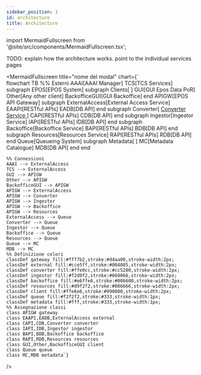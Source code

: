 ```yaml
---
sidebar_position: 1
id: architecture
title: Architecture
---
```


import MermaidFullscreen from '@site/src/components/MermaidFullscreen.tsx';

TODO: explain how the architecture works. point to the individual services pages

<MermaidFullscreen
title="nome del modal"
chart={`    
flowchart TB
    %% Esterni
    AAAI[AAAI Manager]
    TCS[TCS Services]
    subgraph EPOS[EPOS System]
        subgraph Clients[ ]
            GUI[GUI Epos Data PoR]
            Other[Any other client]
            BackofficeGUI[GUI Backoffice]
        end
        APIGW[EPOS API Gateway]
        subgraph ExternalAccess[External Access Service]
            EAAPI[RESTful APIs]
            EADB[DB API]
        end
        subgraph Converter[ <a href='/opensource-docs/documentation/services/converter'> Converter Service </a>]
            CAPI[RESTful APIs]
            CDB[DB API]
        end
        subgraph Ingestor[Ingestor Service]
            IAPI[RESTful APIs]
            IDB[DB API]
        end
        subgraph Backoffice[Backoffice Service]
            BAPI[RESTful APIs]
            BDB[DB API]
        end
        subgraph Resources[Resources Service]
            RAPI[RESTful APIs]
            RDB[DB API]
        end
        Queue[Queueing System]
        subgraph Metadata[ ]
            MC[Metadata Catalogue]
            MDB[DB API]
        end
    end

    %% Connessioni
    AAAI --> ExternalAccess
    TCS --> ExternalAccess
    GUI --> APIGW
    Other --> APIGW
    BackofficeGUI --> APIGW
    APIGW --> ExternalAccess
    APIGW --> Converter
    APIGW --> Ingestor
    APIGW --> Backoffice
    APIGW --> Resources
    ExternalAccess --> Queue
    Converter --> Queue
    Ingestor --> Queue
    Backoffice --> Queue
    Resources --> Queue
    Queue --> MC
    MDB --> MC
    %% Definizione colori
    classDef gateway fill:#fff7b2,stroke:#d4aa00,stroke-width:2px;
    classDef external fill:#cce5ff,stroke:#004085,stroke-width:2px;
    classDef converter fill:#ffe0cc,stroke:#cc5200,stroke-width:2px;
    classDef ingestor fill:#f2d9f2,stroke:#660066,stroke-width:2px;
    classDef backoffice fill:#e6ffe6,stroke:#006600,stroke-width:2px;
    classDef resources fill:#d9f2f2,stroke:#006666,stroke-width:2px;
    classDef client fill:#ffe6e6,stroke:#990000,stroke-width:2px;
    classDef queue fill:#f2f2f2,stroke:#333,stroke-width:1px;
    classDef metadata fill:#fff,stroke:#333,stroke-width:1px;
    %% Assegnazione classi
    class APIGW gateway
    class EAAPI,EADB,ExternalAccess external
    class CAPI,CDB,Converter converter
    class IAPI,IDB,Ingestor ingestor
    class BAPI,BDB,Backoffice backoffice
    class RAPI,RDB,Resources resources
    class GUI,Other,BackofficeGUI client
    class Queue queue
    class MC,MDB metadata`}
/>

